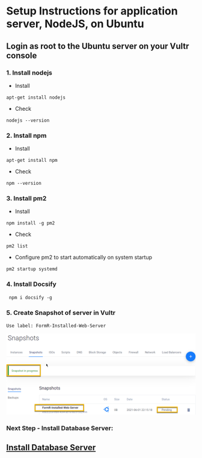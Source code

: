 # Setup Instructions for application server, NodeJS, on Ubuntu

## Login as root to the Ubuntu server on your Vultr console

### 1. Install nodejs

- Install
```
apt-get install nodejs
```
- Check
```
nodejs --version
```

### 2. Install npm

- Install
```
apt-get install npm
```
- Check
```
npm --version
```

### 3. Install  pm2

- Install
```
npm install -g pm2
```
- Check
```
pm2 list
```

- Configure pm2 to start automatically on system startup
```
pm2 startup systemd
```

### 4. Install Docsify
```
 npm i docsify -g
 ```

### 5. Create Snapshot of server in Vultr
```
Use label: FormR-Installed-Web-Server
```

![Take Snapshot](../images/fr0303-08_Ubuntu-take-snapshot.png#img2 "Take Snapshot")


### Next Step - Install Database Server: 

## [Install Database Server](../setup/fr0305_Setup-Data-Server-Ubuntu.md)
